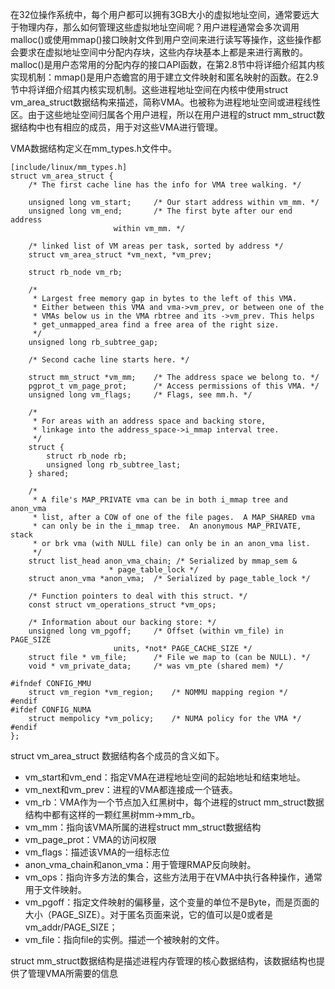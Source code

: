 在32位操作系统中，每个用户都可以拥有3GB大小的虚拟地址空间，通常要远大于物理内存，那么如何管理这些虚拟地址空间呢？用户进程通常会多次调用malloc()或使用mmap()接口映射文件到用户空间来进行读写等操作，这些操作都会要求在虚拟地址空间中分配内存块，这些内存块基本上都是来进行离散的。malloc()是用户态常用的分配内存的接口API函数，在第2.8节中将详细介绍其内核实现机制：mmap()是用户态蟾宫的用于建立文件映射和匿名映射的函数。在2.9节中将详细介绍其内核实现机制。这些进程地址空间在内核中使用struct vm_area_struct数据结构来描述，简称VMA。也被称为进程地址空间或进程线性区。由于这些地址空间归属各个用户进程，所以在用户进程的struct mm_struct数据结构中也有相应的成员，用于对这些VMA进行管理。

VMA数据结构定义在mm_types.h文件中。

```
[include/linux/mm_types.h]
struct vm_area_struct {
	/* The first cache line has the info for VMA tree walking. */

	unsigned long vm_start;		/* Our start address within vm_mm. */
	unsigned long vm_end;		/* The first byte after our end address
					   within vm_mm. */

	/* linked list of VM areas per task, sorted by address */
	struct vm_area_struct *vm_next, *vm_prev;

	struct rb_node vm_rb;

	/*
	 * Largest free memory gap in bytes to the left of this VMA.
	 * Either between this VMA and vma->vm_prev, or between one of the
	 * VMAs below us in the VMA rbtree and its ->vm_prev. This helps
	 * get_unmapped_area find a free area of the right size.
	 */
	unsigned long rb_subtree_gap;

	/* Second cache line starts here. */

	struct mm_struct *vm_mm;	/* The address space we belong to. */
	pgprot_t vm_page_prot;		/* Access permissions of this VMA. */
	unsigned long vm_flags;		/* Flags, see mm.h. */

	/*
	 * For areas with an address space and backing store,
	 * linkage into the address_space->i_mmap interval tree.
	 */
	struct {
		struct rb_node rb;
		unsigned long rb_subtree_last;
	} shared;

	/*
	 * A file's MAP_PRIVATE vma can be in both i_mmap tree and anon_vma
	 * list, after a COW of one of the file pages.	A MAP_SHARED vma
	 * can only be in the i_mmap tree.  An anonymous MAP_PRIVATE, stack
	 * or brk vma (with NULL file) can only be in an anon_vma list.
	 */
	struct list_head anon_vma_chain; /* Serialized by mmap_sem &
					  * page_table_lock */
	struct anon_vma *anon_vma;	/* Serialized by page_table_lock */

	/* Function pointers to deal with this struct. */
	const struct vm_operations_struct *vm_ops;

	/* Information about our backing store: */
	unsigned long vm_pgoff;		/* Offset (within vm_file) in PAGE_SIZE
					   units, *not* PAGE_CACHE_SIZE */
	struct file * vm_file;		/* File we map to (can be NULL). */
	void * vm_private_data;		/* was vm_pte (shared mem) */

#ifndef CONFIG_MMU
	struct vm_region *vm_region;	/* NOMMU mapping region */
#endif
#ifdef CONFIG_NUMA
	struct mempolicy *vm_policy;	/* NUMA policy for the VMA */
#endif
};
```

struct vm_area_struct 数据结构各个成员的含义如下。

- vm_start和vm_end：指定VMA在进程地址空间的起始地址和结束地址。
- vm_next和vm_prev：进程的VMA都连接成一个链表。
- vm_rb：VMA作为一个节点加入红黑树中，每个进程的struct mm_struct数据结构中都有这样的一颗红黑树mm->mm_rb。
- vm_mm：指向该VMA所属的进程struct mm_struct数据结构
- vm_page_prot：VMA的访问权限
- vm_flags：描述该VMA的一组标志位
- anon_vma_chain和anon_vma：用于管理RMAP反向映射。
- vm_ops：指向许多方法的集合，这些方法用于在VMA中执行各种操作，通常用于文件映射。
- vm_pgoff：指定文件映射的偏移量，这个变量的单位不是Byte，而是页面的大小（PAGE_SIZE）。对于匿名页面来说，它的值可以是0或者是vm_addr/PAGE_SIZE；
- vm_file：指向file的实例。描述一个被映射的文件。

struct mm_struct数据结构是描述进程内存管理的核心数据结构，该数据结构也提供了管理VMA所需要的信息